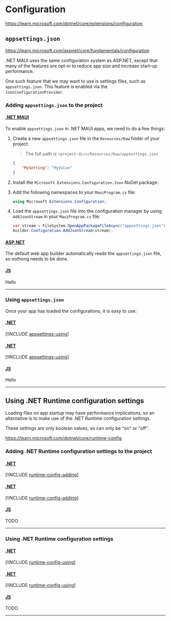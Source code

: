 # Configuration

https://learn.microsoft.com/dotnet/core/extensions/configuration

## `appsettings.json`

https://learn.microsoft.com/aspnet/core/fundamentals/configuration

.NET MAUI uses the same configuration system as ASP.NET, except that many of the features are opt-in to reduce app size and increase start-up performance.

One such feature that we may want to use is settings files, such as `appsettings.json`. This feature is enabled via the `JsonConfigurationProvider`.

### Adding `appsettings.json` to the project

#### [.NET MAUI](#tab/dotnet-maui)

To enable `appsettings.json` in .NET MAUI apps, we need to do a few things:

1. Create a new `appsettings.json` file in the `Resources/Raw` folder of your project:
    > The full path is `<project-dir>/Resources/Raw/appsettings.json`
    ```json
    {
        "MySetting": "MyValue"
    }
    ```

2. Install the `Microsoft.Extensions.Configuration.Json` NuGet package.
3. Add the following namespaces to your `MauiProgram.cs` file:

    ```cs
    using Microsoft.Extensions.Configuration;
    ```

4. Load the `appsettings.json` file into the configuration manager by using `AddJsonStream` in your `MauiProgram.cs` file:

    ```cs
    var stream = FileSystem.OpenAppPackageFileAsync("appsettings.json").Result;
    builder.Configuration.AddJsonStream(stream);
    ```

#### [ASP.NET](#tab/dotnet-aspnet)

The default web app builder automatically reads the `appsettings.json` file, so nothong needs to be done.

#### [JS](#tab/js-angular)

Hello

---

### Using `appsettings.json`

Once your app has loaded the configurations, it is easy to use:

#### [.NET](#tab/dotnet/dotnet-maui)

[!INCLUDE [appsettings-using](includes/appsettings-using.md)]

#### [.NET](#tab/dotnet/dotnet-aspnet)

[!INCLUDE [appsettings-using](includes/appsettings-using.md)]

#### [JS](#tab/js-angular)

Hello

---


## Using .NET Runtime configuration settings

Loading files on app startup may have performance implications, so an alternative is to make use of the .NET Runtime configuration settings.

These settings are only boolean values, so can only be "on" or "off".

https://learn.microsoft.com/dotnet/core/runtime-config

### Adding .NET Runtime configuration settings to the project

#### [.NET](#tab/dotnet/dotnet-maui)

[!INCLUDE [runtime-config-adding](includes/runtime-config-adding.md)]

#### [.NET](#tab/dotnet/dotnet-aspnet)

[!INCLUDE [runtime-config-adding](includes/runtime-config-adding.md)]

#### [JS](#tab/js/js-angular)

TODO

---

### Using .NET Runtime configuration settings

#### [.NET](#tab/dotnet/dotnet-maui)

[!INCLUDE [runtime-config-using](includes/runtime-config-using.md)]

#### [.NET](#tab/dotnet/dotnet-aspnet)

[!INCLUDE [runtime-config-using](includes/runtime-config-using.md)]

#### [JS](#tab/js/js-angular)

TODO

---
